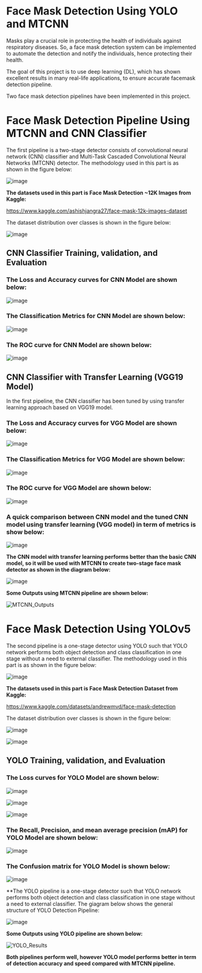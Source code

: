 # Face Mask Detection Using YOLO and MTCNN


Masks play a crucial role in protecting the health of individuals against respiratory diseases. So, a face mask detection system can be implemented to automate the detection and notify the individuals, hence protecting their health. 

The goal of this project is to use deep learning (DL), which has shown excellent results in many real-life applications, to ensure accurate facemask detection pipeline. 

Two face mask detection pipelines have been implemented in this project. 

# Face Mask Detection Pipeline Using MTCNN and CNN Classifier

The first pipeline is a two-stage detector consists of convolutional neural network (CNN) classifier and Multi-Task Cascaded Convolutional Neural Networks (MTCNN) detector. The methodology used in this part is as shown in the figure below:

![image](https://user-images.githubusercontent.com/89004966/163080746-57a20ec9-081e-4a96-8686-0b193f50f2ba.png)

**The datasets used in this part is Face Mask Detection ~12K Images from Kaggle:**

https://www.kaggle.com/ashishjangra27/face-mask-12k-images-dataset

The dataset distribution over classes is shown in the figure below:

![image](https://user-images.githubusercontent.com/89004966/163081325-b879dafc-8737-4405-b56f-e61051641c47.png)

## CNN Classifier Training, validation, and Evaluation

### The Loss and Accuracy curves for CNN Model are shown below:

![image](https://user-images.githubusercontent.com/89004966/163081474-22a218e0-80b1-4dad-a4c0-0c6bb8652c3e.png)

### The Classification Metrics for CNN Model are shown below:

![image](https://user-images.githubusercontent.com/89004966/163081707-02613987-aea2-4d2e-b006-05c54d19674d.png)

### The ROC curve for CNN Model are shown below:

![image](https://user-images.githubusercontent.com/89004966/163081849-1ea7d061-a536-4ee9-84d1-1a4e73954110.png)

## CNN Classifier with Transfer Learning (VGG19 Model)

In the first pipeline, the CNN classifier has been tuned by using transfer learning approach based on VGG19 model.

### The Loss and Accuracy curves for VGG Model are shown below:

![image](https://user-images.githubusercontent.com/89004966/163082181-0a3d4597-c416-4c0e-9cf6-4bd277bcdccc.png)

### The Classification Metrics for VGG Model are shown below:

![image](https://user-images.githubusercontent.com/89004966/163082225-20c58720-2d0e-4a84-9ddf-3b513f164f5a.png)

### The ROC curve for VGG Model are shown below:

![image](https://user-images.githubusercontent.com/89004966/163082254-8474711c-a029-47c9-96e0-db6469c021c5.png)

### A quick comparison between CNN model and the tuned CNN model using transfer learning (VGG model) in term of metrics is show below:

![image](https://user-images.githubusercontent.com/89004966/163082651-67a0df7a-c6f3-45c3-9d39-99ead89fecf9.png)


**The CNN model with transfer learning performs better than the basic CNN model, so it will be used with MTCNN to create two-stage face mask detector as shown in the diagram below:**

![image](https://user-images.githubusercontent.com/89004966/163082487-9f050744-10ee-47a4-95fc-7f371a109cdd.png)

**Some Outputs using MTCNN pipeline are shown below:**

![MTCNN_Outputs](https://user-images.githubusercontent.com/89004966/163082747-0a6b864e-43c9-4c58-b04a-74734677dabf.gif)

# Face Mask Detection Using YOLOv5

The second pipeline is a one-stage detector using YOLO such that YOLO network performs both object detection and class classification in one stage without a need to external classifier. The methodology used in this part is as shown in the figure below:

![image](https://user-images.githubusercontent.com/89004966/163080890-491646b8-b1cc-479f-a5e0-2afcb374471a.png)


**The datasets used in this part is Face Mask Detection Dataset from Kaggle:**

https://www.kaggle.com/datasets/andrewmvd/face-mask-detection

The dataset distribution over classes is shown in the figure below:

![image](https://user-images.githubusercontent.com/89004966/163083608-efa84497-eee4-49ae-b8d2-06e414f3ea05.png)


![image](https://user-images.githubusercontent.com/89004966/163083636-5ffa8228-cb07-465d-97c0-97b43366c979.png)


## YOLO Training, validation, and Evaluation

### The Loss curves for YOLO Model are shown below:

![image](https://user-images.githubusercontent.com/89004966/163084177-3eb30913-28b3-4cae-bea8-b15547d6c24b.png)

![image](https://user-images.githubusercontent.com/89004966/163084270-518948a0-ad3b-4f9f-9013-969e629a7734.png)

![image](https://user-images.githubusercontent.com/89004966/163084406-967f6e8d-4b82-4b35-b4ee-b647f8528404.png)


### The Recall, Precision, and mean average precision (mAP) for YOLO Model are shown below:

![image](https://user-images.githubusercontent.com/89004966/163084533-69ad37e7-053f-46fd-9184-d80eae1111e0.png)

### The Confusion matrix for YOLO Model is shown below:

![image](https://user-images.githubusercontent.com/89004966/163084608-ec7cf312-072e-4dad-a694-279b15755b6b.png)

**The YOLO pipeline is a one-stage detector such that YOLO network performs both object detection and class classification in one stage without a need to external classifier. The giagram below shows the general structure of YOLO Detection Pipeline:

![image](https://user-images.githubusercontent.com/89004966/163084672-1b676a99-b196-4997-b84e-6c7be443ee32.png)

**Some Outputs using YOLO pipeline are shown below:**

![YOLO_Results](https://user-images.githubusercontent.com/89004966/163084972-d8e40e0b-6152-4a83-a7da-dfad3117463c.gif)


**Both pipelines perform well, however YOLO model performs better in term of detection accuracy and speed compared with MTCNN pipeline.**




